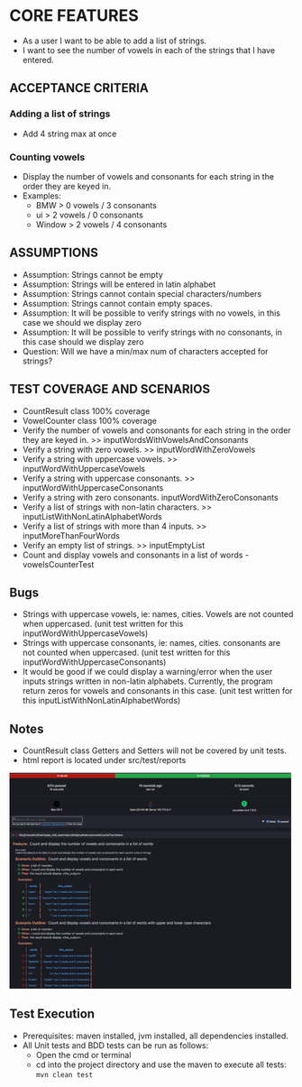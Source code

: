 # CORE FEATURES
- As a user I want to be able to add a list of strings. 
- I want to see the number of vowels in each of the strings that I have entered.

## ACCEPTANCE CRITERIA
### Adding a list of strings
- Add 4 string max at once

### Counting vowels
- Display the number of vowels and consonants for each string in the order they are keyed in.
- Examples:
  - BMW > 0 vowels / 3 consonants
  - ui > 2 vowels / 0 consonants
  - Window > 2 vowels / 4 consonants

## ASSUMPTIONS
- Assumption: Strings cannot be empty
- Assumption: Strings will be entered in latin alphabet
- Assumption: Strings cannot contain special characters/numbers
- Assumption: Strings cannot contain empty spaces.
- Assumption: It will be possible to verify strings with no vowels, in this case we should we display zero
- Assumption: It will be possible to verify strings with no consonants, in this case should we display zero
- Question: Will we have a min/max num of characters accepted for strings?

## TEST COVERAGE AND SCENARIOS
- CountResult class 100% coverage
- VowelCounter class 100% coverage
- Verify the number of vowels and consonants for each string in the order they are keyed in. >> inputWordsWithVowelsAndConsonants
- Verify a string with zero vowels. >> inputWordWithZeroVowels
- Verify a string with uppercase vowels. >> inputWordWithUppercaseVowels
- Verify a string with uppercase consonants. >> inputWordWithUppercaseConsonants
- Verify a string with zero consonants. inputWordWithZeroConsonants
- Verify a list of strings with non-latin characters. >> inputListWithNonLatinAlphabetWords
- Verify a list of strings with more than 4 inputs. >> inputMoreThanFourWords 
- Verify an empty list of strings. >> inputEmptyList
- Count and display vowels and consonants in a list of words - vowelsCounterTest

## Bugs
- Strings with uppercase vowels, ie: names, cities. Vowels are not counted when uppercased.
(unit test written for this inputWordWithUppercaseVowels)
- Strings with uppercase consonants, ie: names, cities. consonants are not counted when uppercased.
(unit test written for this inputWordWithUppercaseConsonants)
- It would be good if we could display a warning/error when the user inputs strings written in non-latin alphabets. 
Currently, the program return zeros for vowels and consonants in this case.
(unit test written for this inputListWithNonLatinAlphabetWords)

## Notes
- CountResult class Getters and Setters will not be covered by unit tests.
- html report is located under src/test/reports

<img src="src/main/resources/report_screenshot.png" style="width:500px;"/>

## Test Execution
- Prerequisites: maven installed, jvm installed, all dependencies installed.
- All Unit tests and BDD tests can be run as follows:
  - Open the cmd or terminal 
  - cd into the project directory and use the maven to execute all tests: ```mvn clean test```


